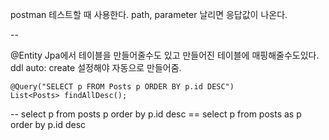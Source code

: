 postman 
테스트할 때 사용한다.
path, parameter 날리면 응답값이 나온다. 

--

@Entity
Jpa에서 테이블을 만들어줄수도 있고 만들어진 테이블에 매핑해줄수도있다.
ddl auto: create 설정해야 자동으로 만들어줌.

    @Query("SELECT p FROM Posts p ORDER BY p.id DESC")  
    List<Posts> findAllDesc();  
--
select p from posts p order by p.id desc == select p from posts as p order by p.id desc


